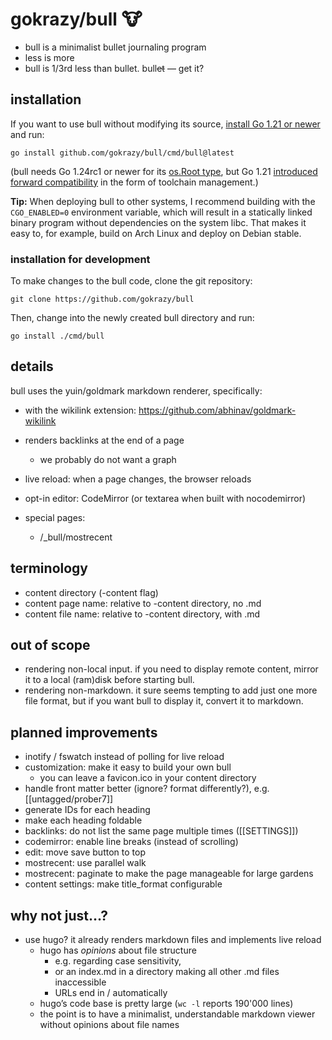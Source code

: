 # gokrazy/bull 🐮

* bull is a minimalist bullet journaling program
* less is more
* bull is 1/3rd less than bullet. bull~~et~~ — get it?

## installation

If you want to use bull without modifying its source, [install Go 1.21 or
newer](https://go.dev/dl) and run:

    go install github.com/gokrazy/bull/cmd/bull@latest

(bull needs Go 1.24rc1 or newer for its [os.Root
type](https://pkg.go.dev/os@go1.24rc1#Root), but Go 1.21 [introduced forward
compatibility](https://go.dev/blog/toolchain) in the form of toolchain
management.)

**Tip:** When deploying bull to other systems, I recommend building with the
`CGO_ENABLED=0` environment variable, which will result in a statically linked
binary program without dependencies on the system libc. That makes it easy to,
for example, build on Arch Linux and deploy on Debian stable.

### installation for development

To make changes to the bull code, clone the git repository:

    git clone https://github.com/gokrazy/bull

Then, change into the newly created bull directory and run:

    go install ./cmd/bull

## details

bull uses the yuin/goldmark markdown renderer, specifically:
* with the wikilink extension: https://github.com/abhinav/goldmark-wikilink

* renders backlinks at the end of a page
  * we probably do not want a graph

* live reload: when a page changes, the browser reloads

* opt-in editor: CodeMirror (or textarea when built with nocodemirror)

* special pages:
  * /_bull/mostrecent

## terminology

* content directory (-content flag)
* content page name: relative to -content directory, no .md
* content file name: relative to -content directory, with .md

## out of scope

* rendering non-local input. if you need to display remote content, mirror it to
  a local (ram)disk before starting bull.
* rendering non-markdown. it sure seems tempting to add just one more file
  format, but if you want bull to display it, convert it to markdown.

## planned improvements

* inotify / fswatch instead of polling for live reload
* customization: make it easy to build your own bull
  * you can leave a favicon.ico in your content directory
* handle front matter better (ignore? format differently?), e.g. [[untagged/prober7]]
* generate IDs for each heading
* make each heading foldable
* backlinks: do not list the same page multiple times ([[SETTINGS]])
* codemirror: enable line breaks (instead of scrolling)
* edit: move save button to top
* mostrecent: use parallel walk
* mostrecent: paginate to make the page manageable for large gardens
* content settings: make title_format configurable

## why not just…?

* use hugo? it already renders markdown files and implements live reload
  * hugo has *opinions* about file structure
    * e.g. regarding case sensitivity, 
	* or an index.md in a directory making all other .md files inaccessible
	* URLs end in / automatically
  * hugo’s code base is pretty large (`wc -l` reports 190'000 lines)
  * the point is to have a minimalist, understandable markdown viewer without
    opinions about file names
